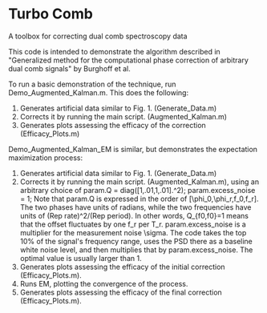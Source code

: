 # Turbo Comb
A toolbox for correcting dual comb spectroscopy data

This code is intended to demonstrate the algorithm described in
"Generalized method for the computational phase correction of arbitrary dual comb signals" by Burghoff et al.

To run a basic demonstration of the technique, run Demo_Augmented_Kalman.m.
This does the following:

1. Generates artificial data similar to Fig. 1. (Generate_Data.m)
2. Corrects it by running the main script. (Augmented_Kalman.m)
3. Generates plots assessing the efficacy of the correction (Efficacy_Plots.m)

Demo_Augmented_Kalman_EM is similar, but demonstrates the expectation maximization process:

1. Generates artificial data similar to Fig. 1. (Generate_Data.m)
2. Corrects it by running the main script. (Augmented_Kalman.m), using an arbitrary choice of
	param.Q = diag([1,.01,1,.01].^2);
	param.excess_noise = 1;
   Note that param.Q is expressed in the order of [\phi_0,\phi_r,f_0,f_r].
   	The two phases have units of radians, while the two frequencies have units of (Rep rate)^2/(Rep period).
   	In other words, Q_{f0,f0}=1 means that the offset fluctuates by one f_r per T_r.
   param.excess_noise is a multiplier for the measurement noise \sigma.
	The code takes the top 10% of the signal's frequency range, uses the PSD there as a baseline white
  noise level, and then multiplies that by param.excess_noise. The optimal value is usually larger than 1.
3. Generates plots assessing the efficacy of the initial correction (Efficacy_Plots.m).
4. Runs EM, plotting the convergence of the process.
5. Generates plots assessing the efficacy of the final correction (Efficacy_Plots.m).
